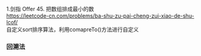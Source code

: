 1.剑指 Offer 45. 把数组排成最小的数  
https://leetcode-cn.com/problems/ba-shu-zu-pai-cheng-zui-xiao-de-shu-lcof/  
自定义sort排序算法，利用comapreTo()方法进行自定义  
### 回溯法

